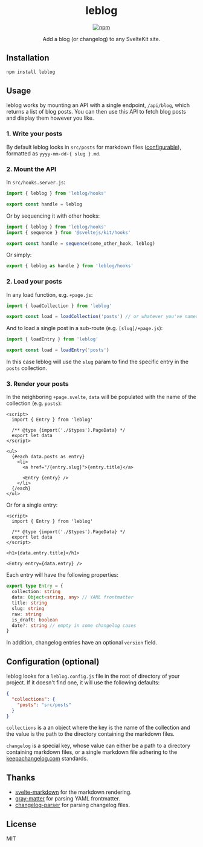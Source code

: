 <div align="center">

# leblog

[![npm][npm-image]][npm-url]

Add a blog (or changelog) to any SvelteKit site.

[npm-image]: https://img.shields.io/npm/v/leblog.svg
[npm-url]: https://www.npmjs.com/package/leblog

</div>

## Installation

```bash
npm install leblog
```

## Usage

leblog works by mounting an API with a single endpoint, `/api/blog`, which returns a list of blog posts. You can then use this API to fetch blog posts and display them however you like.

### 1. Write your posts

By default leblog looks in `src/posts` for markdown files ([configurable](#configuration-optional)), formatted as `yyyy-mm-dd-{ slug }.md`.

### 2. Mount the API

In `src/hooks.server.js`:

```js
import { leblog } from 'leblog/hooks'

export const handle = leblog
```

Or by sequencing it with other hooks:

```js
import { leblog } from 'leblog/hooks'
import { sequence } from '@sveltejs/kit/hooks'

export const handle = sequence(some_other_hook, leblog)
```

Or simply:

```js
export { leblog as handle } from 'leblog/hooks'
```

### 2. Load your posts

In any load function, e.g. `+page.js`:

```js
import { loadCollection } from 'leblog'

export const load = loadCollection('posts') // or whatever you've named it
```

And to load a single post in a sub-route (e.g. `[slug]/+page.js`):

```js
import { loadEntry } from 'leblog'

export const load = loadEntry('posts')
```

In this case leblog will use the `slug` param to find the specific entry in the `posts` collection.

### 3. Render your posts

In the neighboring `+page.svelte`, `data` will be populated with the name of the collection (e.g. `posts`):

```svelte
<script>
  import { Entry } from 'leblog'

  /** @type {import('./$types').PageData} */
  export let data
</script>

<ul>
  {#each data.posts as entry}
    <li>
      <a href="/{entry.slug}">{entry.title}</a>

      <Entry {entry} />
    </li>
  {/each}
</ul>
```

Or for a single entry:

```svelte
<script>
  import { Entry } from 'leblog'

  /** @type {import('./$types').PageData} */
  export let data
</script>

<h1>{data.entry.title}</h1>

<Entry entry={data.entry} />
```

Each entry will have the following properties:

```ts
export type Entry = {
  collection: string
  data: Object<string, any> // YAML frontmatter
  title: string
  slug: string
  raw: string
  is_draft: boolean
  date?: string // empty in some changelog cases
}
```

In addition, changelog entries have an optional `version` field.

## Configuration (optional)

leblog looks for a `leblog.config.js` file in the root of directory of your project. If it doesn't find one, it will use the following defaults:

```json
{
  "collections": {
    "posts": "src/posts"
  }
}
```

`collections` is a an object where the key is the name of the collection and the value is the path to the directory containing the markdown files.

`changelog` is a special key, whose value can either be a path to a directory containing markdown files, or a single markdown file adhering to the [keepachangelog.com](http://keepachangelog.com) standards.

## Thanks

- [svelte-markdown](https://github.com/pablo-abc/svelte-markdown) for the markdown rendering.
- [gray-matter](https://github.com/jonschlinkert/gray-matter) for parsing YAML frontmatter.
- [changelog-parser](https://github.com/ungoldman/changelog-parser) for parsing changelog files.

## License

MIT
